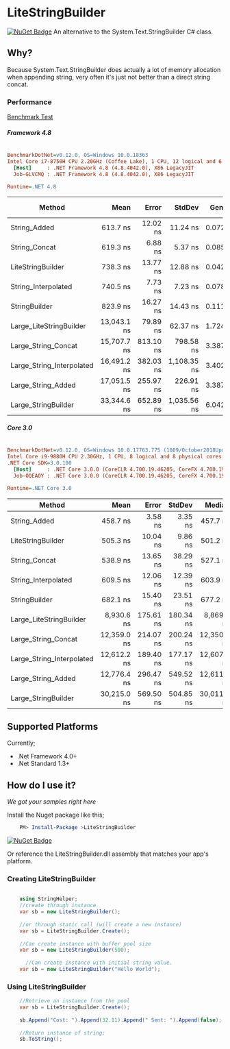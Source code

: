 # LiteStringBuilder
[![NuGet Badge](https://buildstats.info/nuget/LiteStringBuilder)](https://www.nuget.org/packages/LiteStringBuilder/)
An alternative to the System.Text.StringBuilder C# class.



## Why?
Because System.Text.StringBuilder does actually a lot of memory allocation when appending string, very often it's just not better than a direct string concat.

### Performance
[Benchmark Test](https://github.com/justinamiller/LiteStringBuilder/blob/master/perf/Benchmark/StringBenchmark.cs)

##### Framework 4.8
``` ini

BenchmarkDotNet=v0.12.0, OS=Windows 10.0.18363
Intel Core i7-8750H CPU 2.20GHz (Coffee Lake), 1 CPU, 12 logical and 6 physical cores
  [Host]     : .NET Framework 4.8 (4.8.4042.0), X86 LegacyJIT
  Job-GLVCMQ : .NET Framework 4.8 (4.8.4042.0), X86 LegacyJIT

Runtime=.NET 4.8  

```
|                    Method |        Mean |     Error |      StdDev |  Gen 0 | Gen 1 | Gen 2 | Allocated |
|-------------------------- |------------:|----------:|------------:|-------:|------:|------:|----------:|
|              String_Added |    613.7 ns |  12.02 ns |    11.24 ns | 0.0725 |     - |     - |     345 B |
|             String_Concat |    619.3 ns |   6.88 ns |     5.37 ns | 0.0858 |     - |     - |     408 B |
|         LiteStringBuilder |    738.3 ns |  13.77 ns |    12.88 ns | 0.0429 |     - |     - |     204 B |
|       String_Interpolated |    740.5 ns |   7.73 ns |     7.23 ns |  0.0782 |     - |     - |     369 B |
|             StringBuilder |    823.9 ns |  16.27 ns |    14.43 ns | 0.1116 |     - |     - |     529 B |
|   Large_LiteStringBuilder | 13,043.1 ns |  79.89 ns |    62.37 ns | 1.7242 |     - |     - |    8192 B |
|       Large_String_Concat | 15,707.7 ns | 813.10 ns |   798.58 ns | 3.3875 |     - |     - |   16077 B |
| Large_String_Interpolated | 16,491.2 ns | 382.03 ns | 1,108.35 ns | 3.4027 |     - |     - |   16132 B |
|        Large_String_Added | 17,051.5 ns | 255.97 ns |   226.91 ns |  3.3875 |     - |     - |   16077 B |
|       Large_StringBuilder | 33,344.6 ns | 652.89 ns | 1,035.56 ns |  6.0425 |     - |     - |   28699 B |


##### Core 3.0

``` ini

BenchmarkDotNet=v0.12.0, OS=Windows 10.0.17763.775 (1809/October2018Update/Redstone5)
Intel Core i9-9880H CPU 2.30GHz, 1 CPU, 8 logical and 8 physical cores
.NET Core SDK=3.0.100
  [Host]     : .NET Core 3.0.0 (CoreCLR 4.700.19.46205, CoreFX 4.700.19.46214), X64 RyuJIT
  Job-OQEAOY : .NET Core 3.0.0 (CoreCLR 4.700.19.46205, CoreFX 4.700.19.46214), X64 RyuJIT

Runtime=.NET Core 3.0  

```
|                    Method |        Mean |     Error |    StdDev |      Median |  Gen 0 |  Gen 1 | Allocated |
|-------------------------- |------------:|----------:|----------:|------------:|-------:|-------:|----------:|
|              String_Added |    458.7 ns |   3.58 ns |   3.35 ns |    457.7 ns | 0.0467 |      - |     392 B |
|         LiteStringBuilder |    505.3 ns |  10.04 ns |   9.86 ns |    501.2 ns | 0.0410 |      - |     344 B |
|             String_Concat |    538.9 ns |  13.65 ns |  38.29 ns |    527.1 ns | 0.0668 |      - |     560 B |
|       String_Interpolated |    609.5 ns |  12.06 ns |  12.39 ns |    603.9 ns |0.0448 |      - |     376 B |
|             StringBuilder |    682.1 ns |  15.40 ns |  23.51 ns |    677.2 ns | 0.0544 |      - |     456 B |
|   Large_LiteStringBuilder |  8,930.6 ns | 175.61 ns | 180.34 ns |  8,869.1 ns | 0.9766 | 0.0153 |    8208 B |
|       Large_String_Concat | 12,359.0 ns | 214.07 ns | 200.24 ns | 12,350.1 ns |1.9073 | 0.0763 |   16048 B |
| Large_String_Interpolated | 12,612.2 ns | 189.40 ns | 177.17 ns | 12,607.5 ns |  1.9226 | 0.0610 |   16112 B |
|        Large_String_Added | 12,776.4 ns | 296.47 ns | 549.52 ns | 12,611.3 ns | 1.9073 | 0.0763 |   16048 B |
|       Large_StringBuilder | 30,215.0 ns | 569.50 ns | 504.85 ns | 30,011.7 ns | 3.4485 | 0.1831 |   28952 B |

## Supported Platforms
Currently;

* .Net Framework 4.0+
* .Net Standard 1.3+

## How do I use it?
*We got your samples right here*

Install the Nuget package like this;

```powershell
    PM> Install-Package >LiteStringBuilder
```
[![NuGet Badge](https://buildstats.info/nuget/LiteStringBuilder)](https://www.nuget.org/packages/LiteStringBuilder/)

Or reference the LiteStringBuilder.dll assembly that matches your app's platform.

### Creating LiteStringBuilder
```C#

    using StringHelper;
    //create through instance
    var sb = new LiteStringBuilder();
    
    //or through static call (will create a new instance)
    var sb = LiteStringBuilder.Create();
    
    //Can create instance with buffer pool size
    var sb = new LiteStringBuilder(500);
    
      //Can create instance with initial string value.
    var sb = new LiteStringBuilder("Hello World");
```

### Using LiteStringBuilder
```C#
    //Retrieve an instance from the pool
    var sb = LiteStringBuilder.Create();
 
    sb.Append("Cost: ").Append(32.11).Append(" Sent: ").Append(false);
    
    //Return instance of string;
    sb.ToString();
```



